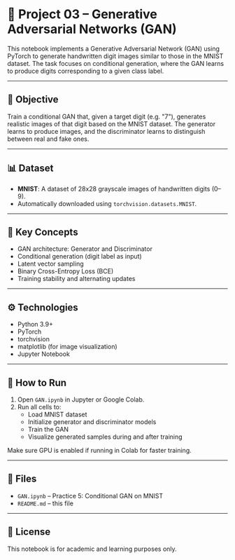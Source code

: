 # 🧪 Project 03 – Generative Adversarial Networks (GAN)

This notebook implements a Generative Adversarial Network (GAN) using PyTorch to generate handwritten digit images similar to those in the MNIST dataset. The task focuses on conditional generation, where the GAN learns to produce digits corresponding to a given class label.

---

## 🧠 Objective

Train a conditional GAN that, given a target digit (e.g. "7"), generates realistic images of that digit based on the MNIST dataset. The generator learns to produce images, and the discriminator learns to distinguish between real and fake ones.

---

## 📊 Dataset

- **MNIST**: A dataset of 28x28 grayscale images of handwritten digits (0–9).
- Automatically downloaded using `torchvision.datasets.MNIST`.

---

## 🧠 Key Concepts

- GAN architecture: Generator and Discriminator
- Conditional generation (digit label as input)
- Latent vector sampling
- Binary Cross-Entropy Loss (BCE)
- Training stability and alternating updates

---

## ⚙️ Technologies

- Python 3.9+
- PyTorch
- torchvision
- matplotlib (for image visualization)
- Jupyter Notebook

---

## 🚀 How to Run

1. Open `GAN.ipynb` in Jupyter or Google Colab.
2. Run all cells to:
   - Load MNIST dataset
   - Initialize generator and discriminator models
   - Train the GAN
   - Visualize generated samples during and after training

Make sure GPU is enabled if running in Colab for faster training.

---

## 📂 Files

- `GAN.ipynb` – Practice 5: Conditional GAN on MNIST
- `README.md` – this file

---

## 📄 License

This notebook is for academic and learning purposes only.

